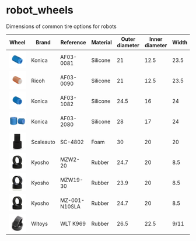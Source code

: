 # robot_wheels
Dimensions of common tire options for robots

| Wheel                                   | Brand     | Reference           | Material | Outer diameter | Inner diameter | Width |
|-----------------------------------------|-----------|---------------------|----------|----------------|----------------|-------|
| ![AF03-0081](img/af03-0081.png)         | Konica    | AF03-0081     | Silicone | 21             | 12.5           | 23.5  |
| ![AF03-0090](img/af03-0090.png)         | Ricoh     | AF03-0090     | Silicone | 21             | 12.5           | 23.5  |
| ![AF03-1082](img/af03-1082.png)         | Konica    | AF03-1082     | Silicone | 24.5           | 16             | 24    |
| ![AF03-2080](img/af03-2080.png)         | Konica    | AF03-2080     | Silicone | 28             | 17             | 24    |
| ![SC-4802](img/sc-4802.png)             | Scaleauto | SC-4802       | Foam     | 30             | 20             | 20    |
| ![MZw2-20](img/mzw2-20.png)             | Kyosho    | MZW2-20       | Rubber   | 24.7           | 20             | 8.5   |
| ![MZ19-30](img/mzw19-30.png)            | Kyosho    | MZW19-30      | Rubber   | 23.9           | 20             | 8.5   |
| ![MZ-001-N10SLA](img/mz-001-n10sla.png) | Kyosho    | MZ-001-N10SLA | Rubber   | 24.7           | 20             | 8.5   |
| ![k969](img/k969.png)                   | Wltoys    | WLT K969      | Rubber   | 26.5           | 22.5           | 9/11  |
